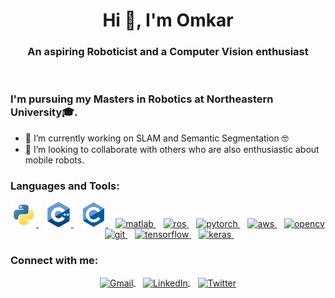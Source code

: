 <h1 align="center">Hi 👋, I'm Omkar</h1>
<h3 align="center">An aspiring Roboticist and a Computer Vision enthusiast</h3>

<br>

### I'm pursuing my Masters in Robotics at Northeastern University:mortar_board:.  

- 🔭 I’m currently working on SLAM and Semantic Segmentation :nerd_face: 
- 👯 I’m looking to collaborate with others who are also enthusiastic about mobile robots.
<!-- - ⚡ Fun fact: I love binge watching anime :stuck_out_tongue_winking_eye: -->

<h3 align="left">Languages and Tools:</h3>
<p align="center">
  <a href="https://www.python.org" target="_blank">
    <img src="https://raw.githubusercontent.com/devicons/devicon/master/icons/python/python-original.svg" alt="python" height="40"/>
  </a>&nbsp;&nbsp;
  <a href="https://www.cplusplus.com/" target="_blank">
    <img src="https://raw.githubusercontent.com/devicons/devicon/master/icons/cplusplus/cplusplus-original.svg" alt="cplusplus" height="40"/>
  </a>&nbsp;&nbsp;
  <a href="https://www.w3schools.com/cpp/" target="_blank">
    <img src="https://raw.githubusercontent.com/devicons/devicon/master/icons/c/c-original.svg" alt="c" height="40"/>
  </a>&nbsp;&nbsp;
  <a href="https://www.mathworks.com/products/matlab.html" target="_blank">
    <img src="https://upload.wikimedia.org/wikipedia/commons/2/21/Matlab_Logo.png" alt="matlab" height="40"/>
  </a>&nbsp;&nbsp;
  <a href="https://www.ros.org/" target="_blank">
    <img src="https://www.ros.org/imgs/logo-white.png" alt="ros" height="40"/>
  </a>&nbsp;&nbsp;
  <a href="https://pytorch.org/" target="_blank">
    <img src="https://pytorch.org/assets/images/pytorch-logo.png" alt="pytorch" height="40"/>
  </a>&nbsp;&nbsp;
  <a href="https://aws.amazon.com/" target="_blank">
    <img src="https://upload.wikimedia.org/wikipedia/commons/9/93/Amazon_Web_Services_Logo.svg" alt="aws" height="40"/>
  </a>&nbsp;&nbsp;
  <a href="https://opencv.org/" target="_blank">
    <img src="https://www.vectorlogo.zone/logos/opencv/opencv-icon.svg" alt="opencv" height="40"/>
  </a>&nbsp;&nbsp;
  <a href="https://git-scm.com/" target="_blank">
    <img src="https://www.vectorlogo.zone/logos/git-scm/git-scm-icon.svg" alt="git" height="40"/>
  </a>&nbsp;&nbsp;
  <a href="https://www.tensorflow.org/" target="_blank">
    <img src="https://www.vectorlogo.zone/logos/tensorflow/tensorflow-icon.svg" alt="tensorflow" height="40"/>
  </a>&nbsp;&nbsp;
  <a href="https://keras.io/" target="_blank">
    <img src="https://upload.wikimedia.org/wikipedia/commons/thumb/a/ae/Keras_logo.svg/1200px-Keras_logo.svg.png" alt="keras" height="40"/>
  </a>&nbsp;&nbsp;
</p>

<h3 align="left">Connect with me:</h3>
<p align="center">
  <a target="_blank" href="mailto:sargar.o@northeastern.edu">
    <img align="center" alt="Gmail" height="30" src="https://imgs.search.brave.com/3Y2_oYPTHKSUrt1pzi8tx1hOkmzIych51SZdniCpAwY/rs:fit:860:0:0/g:ce/aHR0cHM6Ly9sb2dv/cy13b3JsZC5uZXQv/d3AtY29udGVudC91/cGxvYWRzLzIwMjEv/MDIvT3V0bG9vay1M/b2dvLTcwMHgzOTQu/cG5n" />
  </a>&nbsp;&nbsp;
  <a href="https://linkedin.com/in/omkar-s-7ba8b3137" target="_blank">
    <img align="center" height="30" src="https://imgs.search.brave.com/uGDtHsxME6trYi3Pg1IQoYBs0ZNStLg4fOwcz9gYrwo/rs:fit:860:0:0/g:ce/aHR0cHM6Ly91cGxv/YWQud2lraW1lZGlh/Lm9yZy93aWtpcGVk/aWEvY29tbW9ucy9j/L2NhL0xpbmtlZElu/X2xvZ29faW5pdGlh/bHMucG5n" alt="LinkedIn" />
  </a>&nbsp;&nbsp;
  <a href="https://twitter.com/omkar_sargar" target="_blank">
    <img align="center" height="30" src="https://upload.wikimedia.org/wikipedia/commons/thumb/c/ce/X_logo_2023.svg/180px-X_logo_2023.svg.png" alt="Twitter" />
  </a>
  
</p>
